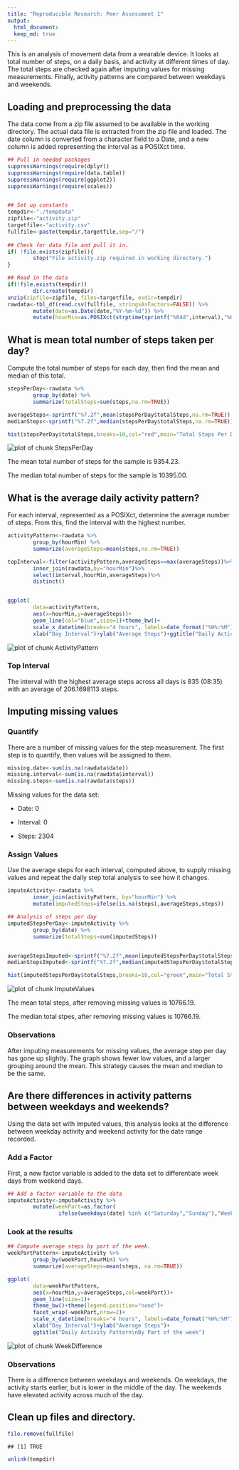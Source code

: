 ```yaml
---
title: "Reproducible Research: Peer Assessment 1"
output: 
  html_document:
  keep_md: true
---
```

This is an analysis of movement data from a wearable device. It looks at total number of steps, on a daily basis, and activity at different times of day. The total steps are checked again after imputing values for missing measurements. Finally, activity patterns are compared between weekdays and weekends.

## Loading and preprocessing the data
The data come from a zip file assumed to be available in the working directory. The actual data file is extracted from the zip file and loaded. The date column is converted from a character field to a Date, and a new column is added representing the interval as a POSIXct time.


```r
## Pull in needed packages
suppressWarnings(require(dplyr))
suppressWarnings(require(data.table))
suppressWarnings(require(ggplot2))
suppressWarnings(require(scales))


## Set up constants
tempdir<-"./tempdata"
zipfile<-"activity.zip"
targetfile<-"activity.csv"
fullfile<-paste(tempdir,targetfile,sep="/")
                 
## Check for data file and pull it in.
if( !file.exists(zipfile)){
        stop("File activity.zip required in working directory.")
}

## Read in the data
if(!file.exists(tempdir))
        dir.create(tempdir)
unzip(zipfile=zipfile, files=targetfile, exdir=tempdir)
rawdata<-tbl_df(read.csv(fullfile, stringsAsFactors=FALSE)) %>%
        mutate(date=as.Date(date,"%Y-%m-%d")) %>%
        mutate(hourMin=as.POSIXct(strptime(sprintf("%04d",interval),"%H%M")))
```


## What is mean total number of steps taken per day?
Compute the total number of steps for each day, then find the mean and median of this total.

```r
stepsPerDay<-rawdata %>%
        group_by(date) %>%
        summarize(totalSteps=sum(steps,na.rm=TRUE))

averageSteps<-sprintf("%7.2f",mean(stepsPerDay$totalSteps,na.rm=TRUE))
medianSteps<-sprintf("%7.2f",median(stepsPerDay$totalSteps,na.rm=TRUE))

hist(stepsPerDay$totalSteps,breaks=10,col="red",main="Total Steps Per Day", xlab="Steps")
```

![plot of chunk StepsPerDay](figure/StepsPerDay-1.png) 


The mean total number of steps for the sample is 9354.23.  

The median total number of steps for the sample is 10395.00.


## What is the average daily activity pattern?
For each interval, represented as a POSIXct, determine the average number of steps. From this, find the interval with the highest number.

```r
activityPattern<-rawdata %>%
        group_by(hourMin) %>%
        summarize(averageSteps=mean(steps,na.rm=TRUE))

topInterval<-filter(activityPattern,averageSteps==max(averageSteps))%>%
        inner_join(rawdata,by="hourMin")%>%
        select(interval,hourMin,averageSteps)%>%
        distinct()


ggplot(
        data=activityPattern, 
        aes(x=hourMin,y=averageSteps))+
        geom_line(col="blue",size=1)+theme_bw()+
        scale_x_datetime(breaks="4 hours", labels=date_format("%H%:%M"))+
        xlab("Day Interval")+ylab("Average Steps")+ggtitle("Daily Activity Pattern")
```

![plot of chunk ActivityPattern](figure/ActivityPattern-1.png) 

### Top Interval
The interval with the highest average steps across all days is 835 (08:35) with an average of 206.1698113 steps.

## Imputing missing values
### Quantify
There are a number of missing values for the step measurement. The first step is to quantify, then values will be assigned to them.

```r
missing.date<-sum(is.na(rawdata$date))
missing.interval<-sum(is.na(rawdata$interval))
missing.steps<-sum(is.na(rawdata$steps))
```

Missing values for the data set:

+ Date: 0

+ Interval: 0

+ Steps: 2304

### Assign Values
Use the average steps for each interval, computed above, to supply missing values and repeat
the daily step total analysis to see how it changes.

```r
imputeActivity<-rawdata %>%
        inner_join(activityPattern, by="hourMin") %>%
        mutate(imputedSteps=ifelse(is.na(steps),averageSteps,steps))

## Analysis of steps per day
imputedStepsPerDay<-imputeActivity %>%
        group_by(date) %>%
        summarize(totalSteps=sum(imputedSteps))


averageStepsImputed<-sprintf("%7.2f",mean(imputedStepsPerDay$totalSteps))
medianStepsImputed<-sprintf("%7.2f",median(imputedStepsPerDay$totalSteps))

hist(imputedStepsPerDay$totalSteps,breaks=10,col="green",main="Total Steps Per Day\nImputed values assigned", xlab="Steps")
```

![plot of chunk ImputeValues](figure/ImputeValues-1.png) 

The mean total steps, after removing missing values is 10766.19.

The median total stpes, after removing missing values is 10766.19.

### Observations
After imputing measurements for missing values, the average step per day has gone up slightly. The graph shows fewer low values, and a larger grouping around the mean. This strategy causes the mean and median to be the same.


## Are there differences in activity patterns between weekdays and weekends?
Using the data set with imputed values, this analysis looks at the difference between weekday activity and weekend activity for the date range recorded.

### Add a Factor
First, a new factor variable is added to the data set to differentiate week days from weekend days.


```r
## Add a factor variable to the data
imputeActivity<-imputeActivity %>%
        mutate(weekPart=as.factor(
                ifelse(weekdays(date) %in% c("Saturday","Sunday"),"Weekend","Weekday")))
```

### Look at the results

```r
## Compute average steps by part of the week.
weekPartPattern<-imputeActivity %>%
        group_by(weekPart,hourMin) %>%
        summarize(averageSteps=mean(steps, na.rm=TRUE))

ggplot(
        data=weekPartPattern, 
        aes(x=hourMin,y=averageSteps,col=weekPart))+
        geom_line(size=1)+
        theme_bw()+theme(legend.position="none")+
        facet_wrap(~weekPart,nrow=2)+
        scale_x_datetime(breaks="4 hours", labels=date_format("%H%:%M"))+
        xlab("Day Interval")+ylab("Average Steps")+
        ggtitle("Daily Activity Pattern\nBy Part of the week")
```

![plot of chunk WeekDifference](figure/WeekDifference-1.png) 

### Observations
There is a difference between weekdays and weekends. On weekdays, the activity starts earlier, but is lower in the middle of the day. The weekends have elevated activity across much of the day.

## Clean up files and directory.

```r
file.remove(fullfile)
```

```
## [1] TRUE
```

```r
unlink(tempdir)
```

